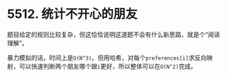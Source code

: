 # 5512. 统计不开心的朋友

题目给定的规则比较复杂，但这恰恰说明这道题不会有什么新思路，就是个“阅读理解”。

暴力模拟的话，时间上是`O(N^3)`。但用哈希，对每个`preferences[i]`求反向映射，可以快速判断两个朋友哪个跟`i`更好，所以整体可以在`O(N^2)`完成。
